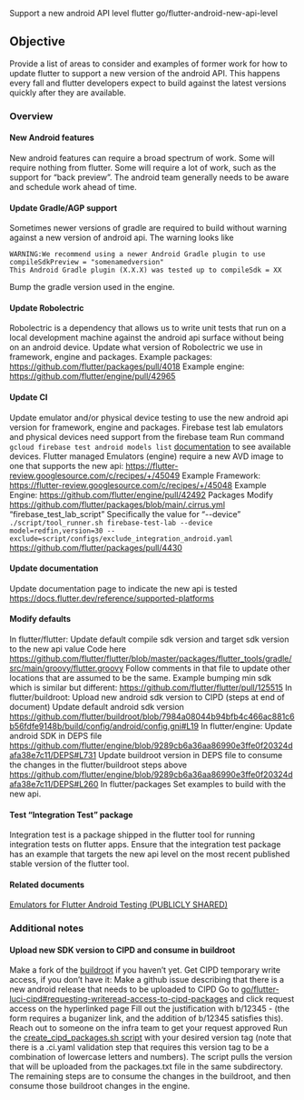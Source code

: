 Support a new android API level flutter 
go/flutter-android-new-api-level

## Objective
Provide a list of areas to consider and examples of former work for how to update flutter to support a new version of the android API. This happens every fall and flutter developers expect to build against the latest versions quickly after they are available. 
### Overview
#### New Android features 
New android features can require a broad spectrum of work. Some will require nothing from flutter. Some will require a lot of work, such as the support for “back preview”. The android team generally needs to be aware and schedule work ahead of time. 
#### Update Gradle/AGP support 
Sometimes newer versions of gradle are required to build without warning against a new version of android api. The warning looks like 
```
WARNING:We recommend using a newer Android Gradle plugin to use compileSdkPreview = "somenamedversion"
This Android Gradle plugin (X.X.X) was tested up to compileSdk = XX
``` 
Bump the gradle version used in the engine. 


#### Update Robolectric
Robolectric is a dependency that allows us to write unit tests that run on a local development machine against the android api surface without being on an android device. 
Update what version of Robolectric we use in framework, engine and packages. 
Example packages: https://github.com/flutter/packages/pull/4018
Example engine: https://github.com/flutter/engine/pull/42965 


#### Update CI

Update emulator and/or physical device testing to use the new android api version for framework, engine and packages. 
Firebase test lab emulators and physical devices need support from the firebase team 
Run command `gcloud firebase test android models list` [documentation](https://firebase.google.com/docs/test-lab/android/available-testing-devices) to see available devices.
Flutter managed Emulators (engine) require a new AVD image to one that supports the new api: https://flutter-review.googlesource.com/c/recipes/+/45049 
Example Framework: https://flutter-review.googlesource.com/c/recipes/+/45048 
Example Engine: https://github.com/flutter/engine/pull/42492 
Packages 
Modify https://github.com/flutter/packages/blob/main/.cirrus.yml “firebase_test_lab_script” 
Specifically the value for “--device” `./script/tool_runner.sh firebase-test-lab --device model=redfin,version=30 --exclude=script/configs/exclude_integration_android.yaml`
https://github.com/flutter/packages/pull/4430 
#### Update documentation
Update documentation page to indicate the new api is tested
https://docs.flutter.dev/reference/supported-platforms 
#### Modify defaults
In flutter/flutter:
Update default compile sdk version and target sdk version to the new api value 
Code here https://github.com/flutter/flutter/blob/master/packages/flutter_tools/gradle/src/main/groovy/flutter.groovy 
Follow comments in that file to update other locations that are assumed to be the same. 
Example bumping min sdk which is similar but different: https://github.com/flutter/flutter/pull/125515 
In flutter/buildroot:
Upload new android sdk version to CIPD (steps at end of document)
Update default android sdk version
https://github.com/flutter/buildroot/blob/7984a08044b94bfb4c466ac881c6b56fdfe9148b/build/config/android/config.gni#L19 
In flutter/engine:
Update android SDK in DEPS file
https://github.com/flutter/engine/blob/9289cb6a36aa86990e3ffe0f20324dafa38e7c11/DEPS#L731 
Update buildroot version in DEPS file to consume the changes in the flutter/buildroot steps above
https://github.com/flutter/engine/blob/9289cb6a36aa86990e3ffe0f20324dafa38e7c11/DEPS#L260 
In flutter/packages
Set examples to build with the new api. 
#### Test “Integration Test” package 
Integration test is a package shipped in the flutter tool for running integration tests on flutter apps. Ensure that the integration test package has an example that targets the new api level on the most recent published stable version of the flutter tool. 

#### Related documents
[Emulators for Flutter Android Testing (PUBLICLY SHARED)](https://docs.google.com/document/d/10wYUcLcSTF4Epg2EUGoBqOkkOe4zxKHvYKjXFZAOgGs/edit?resourcekey=0-pltjPvEtVezXDADMbUwFHQ)

### Additional notes
#### Upload new SDK version to CIPD and consume in buildroot

Make a fork of the [buildroot](https://github.com/flutter/buildroot) if you haven’t yet.
Get CIPD temporary write access, if you don’t have it:
Make a github issue describing that there is a new android release that needs to be uploaded to CIPD
 Go to [go/flutter-luci-cipd#requesting-writeread-access-to-cipd-packages](http://goto.google.com/flutter-luci-cipd#requesting-writeread-access-to-cipd-packages) and click request access on the hyperlinked page
Fill out the justification with b/12345 - <your GitHub issue> (the form requires a buganizer link, and the addition of b/12345 satisfies this).
Reach out to someone on the infra team to get your request approved
Run the [create_cipd_packages.sh script](https://github.com/flutter/engine/blob/a2adaa39a2c35d1ab23394d550c9a7e50fe41fe9/tools/android_sdk/create_cipd_packages.sh) with your desired version tag (note that there is a .ci.yaml validation step that requires this version tag to be a combination of lowercase letters and numbers). The script pulls the version that will be uploaded from the packages.txt file in the same subdirectory.
The remaining steps are to consume the changes in the buildroot, and then consume those buildroot changes in the engine. 